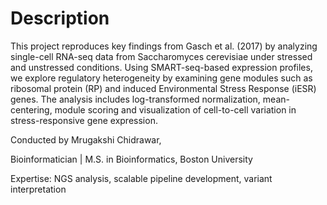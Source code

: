 # Description
This project reproduces key findings from Gasch et al. (2017) by analyzing single-cell RNA-seq data from Saccharomyces cerevisiae under stressed and unstressed conditions. Using SMART-seq-based expression profiles, we explore regulatory heterogeneity by examining gene modules such as ribosomal protein (RP) and induced Environmental Stress Response (iESR) genes. The analysis includes log-transformed normalization, mean-centering, module scoring and visualization of cell-to-cell variation in stress-responsive gene expression.

Conducted by Mrugakshi Chidrawar,

Bioinformatician | M.S. in Bioinformatics, Boston University

Expertise: NGS analysis, scalable pipeline development, variant interpretation
